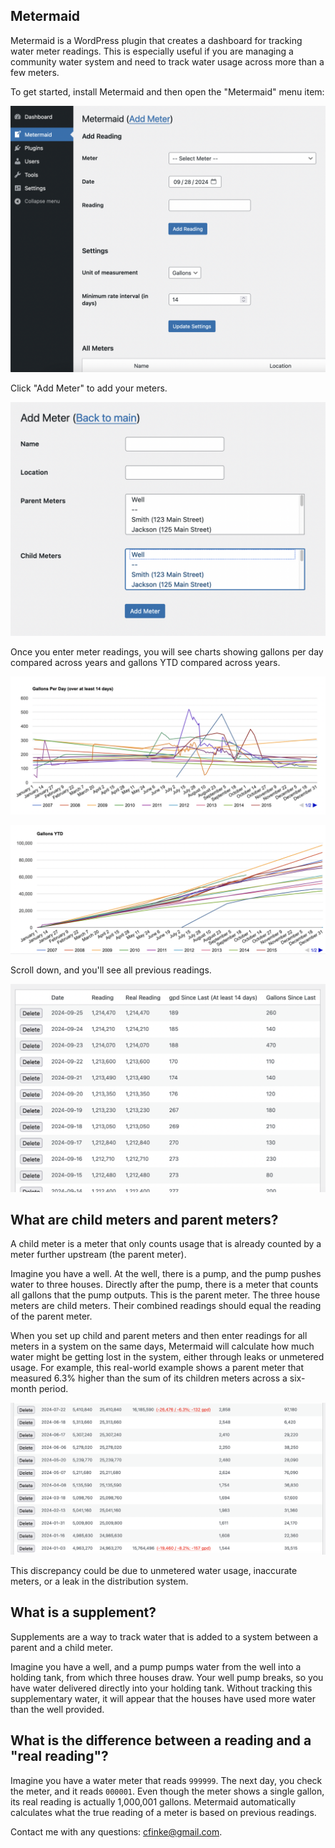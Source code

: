 Metermaid
---------
Metermaid is a WordPress plugin that creates a dashboard for tracking water meter readings. This is especially useful if you are managing a community water system and need to track water usage across more than a few meters.

To get started, install Metermaid and then open the "Metermaid" menu item:

![The two main forms on the Metermaid dashboard: "Add reading" and "Settings"](screenshots/dashboard.png)

Click "Add Meter" to add your meters.

![The "Add Meter" form. It has fields for meter name, location, parent meters, and child meters.](screenshots/add-meter.png)

Once you enter meter readings, you will see charts showing gallons per day compared across years and gallons YTD compared across years.

![A chart showing gallons per day compared across the years 2007-2024](screenshots/gpd.png)

![A chart showing YTD water usage compared across the years 2007-2024](screenshots/ytd.png)

Scroll down, and you'll see all previous readings.

![A table of meter readings, showing date, reading, real reading, gallons per day since last (with a minimum time period), and gallons since last reading](screenshots/readings.png)

What are child meters and parent meters?
----------------------------------------
A child meter is a meter that only counts usage that is already counted by a meter further upstream (the parent meter).

Imagine you have a well. At the well, there is a pump, and the pump pushes water to three houses. Directly after the pump, there is a meter that counts all gallons that the pump outputs. This is the parent meter. The three house meters are child meters. Their combined readings should equal the reading of the parent meter.

When you set up child and parent meters and then enter readings for all meters in a system on the same days, Metermaid will calculate how much water might be getting lost in the system, either through leaks or unmetered usage. For example, this real-world example shows a parent meter that measured 6.3% higher than the sum of its children meters across a six-month period.

![A table showing that a parent meter measured 6.3% higher than the sum of its child meters across a 6-month period.](screenshots/children-difference.png)

This discrepancy could be due to unmetered water usage, inaccurate meters, or a leak in the distribution system.

What is a supplement?
---------------------
Supplements are a way to track water that is added to a system between a parent and a child meter.

Imagine you have a well, and a pump pumps water from the well into a holding tank, from which three houses draw. Your well pump breaks, so you have water delivered directly into your holding tank. Without tracking this supplementary water, it will appear that the houses have used more water than the well provided.

What is the difference between a reading and a "real reading"?
--------------------------------------------------------------
Imagine you have a water meter that reads `999999`. The next day, you check the meter, and it reads `000001`. Even though the meter shows a single gallon, its real reading is actually 1,000,001 gallons. Metermaid automatically calculates what the true reading of a meter is based on previous readings.

Contact me with any questions: cfinke@gmail.com.
